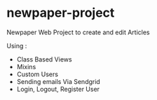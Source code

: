 # newpaper-project
Newpaper Web Project to create and edit Articles

Using :

- Class Based Views
- Mixins 
- Custom Users
- Sending emails Via Sendgrid
- Login, Logout, Register User
